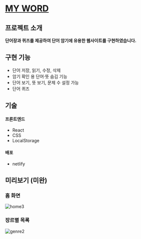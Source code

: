 # [MY WORD](배포링크)

## 프로젝트 소개
**단어장과 퀴즈를 제공하여 단어 암기에 유용한 웹사이트를 구현하였습니다.**

## 구현 기능
- 단어 저장, 읽기, 수정, 삭제
- 암기 확인 용 단어·뜻 숨김 기능
- 단어 보기, 뜻 보기, 문제 수 설정 가능
- 단어 퀴즈


## 기술
#### 프론트엔드
- React  
- CSS  
- LocalStorage  

#### 배포
- netlify  

## 미리보기 (미완)
### 홈 화면  
![home3](https://user-images.githubusercontent.com/96046698/201510967-b31a0d35-d874-45e8-8595-75756c6e0e74.gif)  

### 장르별 목록  
![genre2](https://user-images.githubusercontent.com/96046698/201510332-99acf9f5-fa3f-422b-a315-f8c867c7b201.gif)  





